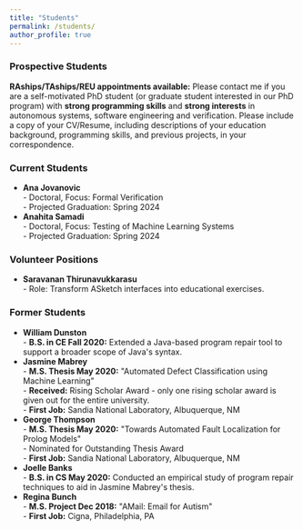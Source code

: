 ```yaml
---
title: "Students"
permalink: /students/
author_profile: true
---
```


### <i class="fa fa-fw fa-user-plus" aria-hidden="true"></i> Prospective Students

**RAships/TAships/REU appointments available:** Please contact me if you are a self-motivated PhD student (or graduate student interested in our PhD program) with **strong programming skills** and **strong interests** in autonomous systems, software engineering and verification. Please include a copy of your CV/Resume, including descriptions of your education background, programming skills, and previous projects, in your correspondence. 

### <i class="fa fa-fw fa-users" aria-hidden="true"></i> Current Students
* **Ana Jovanovic** <br> - Doctoral, Focus: Formal Verification <br> - Projected Graduation: Spring 2024
* **Anahita Samadi** <br> - Doctoral, Focus: Testing of Machine Learning Systems <br> - Projected Graduation: Spring 2024

### <i class="fa fa-fw fa-hands-helping" aria-hidden="true"></i> Volunteer Positions
* **Saravanan Thirunavukkarasu** <br> - Role: Transform ASketch interfaces into educational exercises.

### <i class="fa fa-fw fa-user-graduate" aria-hidden="true"></i> Former Students
* **William Dunston** <br> - **B.S. in CE Fall 2020:** Extended a Java-based program repair tool to support a broader scope of Java's syntax.
* **Jasmine Mabrey** <br> - **M.S. Thesis May 2020:** "Automated Defect Classification using Machine Learning" <br> - **Received:** Rising Scholar Award - only one rising scholar award is given out for the entire university. <br> - **First Job:** Sandia National Laboratory, Albuquerque, NM
* **George Thompson** <br> - **M.S. Thesis May 2020:** "Towards Automated Fault Localization for Prolog Models" <br> - Nominated for Outstanding Thesis Award <br> - **First Job:** Sandia National Laboratory, Albuquerque, NM
* **Joelle Banks** <br> - **B.S. in CS May 2020:** Conducted an empirical study of program repair techniques to aid in Jasmine Mabrey's thesis.
* **Regina Bunch** <br> - **M.S. Project Dec 2018:** "AMail: Email for Autism" <br> - **First Job:** Cigna, Philadelphia, PA

